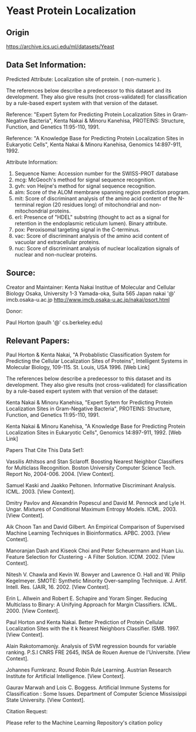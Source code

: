# Yeast Protein Localization

## Origin

https://archive.ics.uci.edu/ml/datasets/Yeast

## Data Set Information:

Predicted Attribute: Localization site of protein. ( non-numeric ).

The references below describe a predecessor to this dataset and its development. They also give results (not cross-validated) for classification by a rule-based expert system with that version of the dataset.

Reference: "Expert Sytem for Predicting Protein Localization Sites in Gram-Negative Bacteria", Kenta Nakai & Minoru Kanehisa, PROTEINS: Structure, Function, and Genetics 11:95-110, 1991.

Reference: "A Knowledge Base for Predicting Protein Localization Sites in Eukaryotic Cells", Kenta Nakai & Minoru Kanehisa, Genomics 14:897-911, 1992.


Attribute Information:

1. Sequence Name: Accession number for the SWISS-PROT database
2. mcg: McGeoch's method for signal sequence recognition.
3. gvh: von Heijne's method for signal sequence recognition.
4. alm: Score of the ALOM membrane spanning region prediction program.
5. mit: Score of discriminant analysis of the amino acid content of the N-terminal region (20 residues long) of mitochondrial and non-mitochondrial proteins.
6. erl: Presence of "HDEL" substring (thought to act as a signal for retention in the endoplasmic reticulum lumen). Binary attribute.
7. pox: Peroxisomal targeting signal in the C-terminus.
8. vac: Score of discriminant analysis of the amino acid content of vacuolar and extracellular proteins.
9. nuc: Score of discriminant analysis of nuclear localization signals of nuclear and non-nuclear proteins.


## Source:

Creator and Maintainer:
Kenta Nakai
Institue of Molecular and Cellular Biology
Osaka, University
1-3 Yamada-oka, Suita 565 Japan
nakai '@' imcb.osaka-u.ac.jp
http://www.imcb.osaka-u.ac.jp/nakai/psort.html

Donor:

Paul Horton (paulh '@' cs.berkeley.edu)


## Relevant Papers:

Paul Horton & Kenta Nakai, "A Probablistic Classification System for Predicting the Cellular Localization Sites of Proteins", Intelligent Systems in Molecular Biology, 109-115. St. Louis, USA 1996.
[Web Link]

The references below describe a predecessor to this dataset and its development. They also give results (not cross-validated) for classification by a rule-based expert system with that version of the dataset:

Kenta Nakai & Minoru Kanehisa, "Expert Sytem for Predicting Protein Localization Sites in Gram-Negative Bacteria", PROTEINS: Structure, Function, and Genetics 11:95-110, 1991.

Kenta Nakai & Minoru Kanehisa, "A Knowledge Base for Predicting Protein Localization Sites in Eukaryotic Cells", Genomics 14:897-911, 1992.
[Web Link]


Papers That Cite This Data Set1:


Vassilis Athitsos and Stan Sclaroff. Boosting Nearest Neighbor Classifiers for Multiclass Recognition. Boston University Computer Science Tech. Report No, 2004-006. 2004. [View Context].

Samuel Kaski and Jaakko Peltonen. Informative Discriminant Analysis. ICML. 2003. [View Context].

Dmitry Pavlov and Alexandrin Popescul and David M. Pennock and Lyle H. Ungar. Mixtures of Conditional Maximum Entropy Models. ICML. 2003. [View Context].

Aik Choon Tan and David Gilbert. An Empirical Comparison of Supervised Machine Learning Techniques in Bioinformatics. APBC. 2003. [View Context].

Manoranjan Dash and Kiseok Choi and Peter Scheuermann and Huan Liu. Feature Selection for Clustering - A Filter Solution. ICDM. 2002. [View Context].

Nitesh V. Chawla and Kevin W. Bowyer and Lawrence O. Hall and W. Philip Kegelmeyer. SMOTE: Synthetic Minority Over-sampling Technique. J. Artif. Intell. Res. (JAIR, 16. 2002. [View Context].

Erin L. Allwein and Robert E. Schapire and Yoram Singer. Reducing Multiclass to Binary: A Unifying Approach for Margin Classifiers. ICML. 2000. [View Context].

Paul Horton and Kenta Nakai. Better Prediction of Protein Cellular Localization Sites with the it k Nearest Neighbors Classifier. ISMB. 1997. [View Context].

Alain Rakotomamonjy. Analysis of SVM regression bounds for variable ranking. P.S.I CNRS FRE 2645, INSA de Rouen Avenue de l'Universite. [View Context].

Johannes Furnkranz. Round Robin Rule Learning. Austrian Research Institute for Artificial Intelligence. [View Context].

Gaurav Marwah and Lois C. Boggess. Artificial Immune Systems for Classification : Some Issues. Department of Computer Science Mississippi State University. [View Context].



Citation Request:

Please refer to the Machine Learning Repository's citation policy